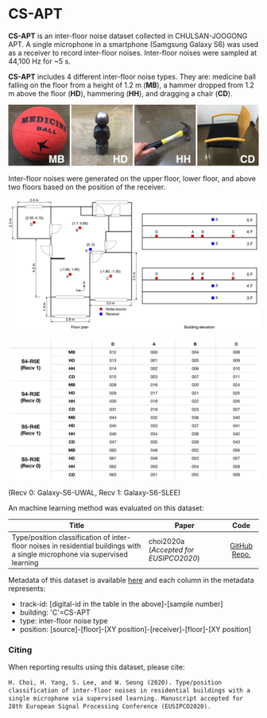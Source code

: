 # CS-APT

**CS-APT** is an inter-floor noise dataset collected in CHULSAN-JOOGONG APT. A single microphone in a smartphone (Samgsung Galaxy S6) was used as a receiver to record inter-floor noises. Inter-floor noises were sampled at 44,100 Hz for ~5 s.

**CS-APT** includes 4 different inter-floor noise types. They are: medicine ball falling on the floor from a height of 1.2 m (**MB**), a hammer dropped from 1.2 m above the floor (**HD**), hammering (**HH**), and dragging a chair (**CD**).

![](https://github.com/yodacatmeow/indoor-noise/blob/master/indoor-noise-set/CS-APT/figure/noise_type_v0.png)

Inter-floor noises were generated on the upper floor, lower floor, and above two floors based on the position of the receiver.

![](https://github.com/yodacatmeow/indoor-noise/blob/master/indoor-noise-set/CS-APT/figure/cs-apt-size_v4.png)

![](https://github.com/yodacatmeow/indoor-noise/blob/master/indoor-noise-set/CS-APT/figure/table_drawing.png)

(Recv 0: Galaxy-S6-UWAL, Recv 1: Galaxy-S6-SLEE)

An machine learning method was evaluated on this dataset:

| Title                                                        | Paper                                  |                             Code                             |
| ------------------------------------------------------------ | -------------------------------------- | :----------------------------------------------------------: |
| Type/position classification of inter-floor noises in residential buildings with a single microphone via supervised learning | choi2020a (*Accepted for EUSIPCO2020*) | [GitHub Repo.](https://github.com/yodacatmeow/indoor-noise/tree/master/inter-floor-noise-classification/eusipco2020) |

Metadata of this dataset is available [here](https://github.com/yodacatmeow/indoor-noise/blob/master/inter-floor-noise-classification/eusipco2020/metadata.csv) and each column in the metadata represents:

- track-id: [digital-id in the table in the above]-[sample number]
- building: 'C'=CS-APT
- type: inter-floor noise type
- position: [source]-[floor]-[XY position]-[receiver]-[floor]-[XY position]

### Citing

When reporting results using this dataset, please cite:

```
H. Choi, H. Yang, S. Lee, and W. Seong (2020). Type/position classification of inter-floor noises in residential buildings with a single microphone via supervised learning. Manuscript accepted for 28th European Signal Processing Conference (EUSIPCO2020).
```


